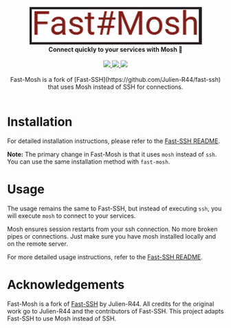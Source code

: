 <div align="center">
    <img src="fast_mosh_logo.png" />
    <br/>
    <b>Connect quickly to your services with Mosh 🚀</b>
    <br/>
    <br/>
    <a href="https://github.com/tiwiex/fast-mosh/actions/workflows/release.yml">
        <img src="https://github.com/tiwiex/fast-mosh/actions/workflows/release.yml/badge.svg" />
    </a>
    <a href="https://crates.io/crates/fast-mosh">
        <img src="https://img.shields.io/crates/v/fast-mosh.svg" />
    </a>
    <img src="https://img.shields.io/crates/l/fast-mosh.svg">
    <br/>
    <br/>
    <div>
        Fast-Mosh is a fork of [Fast-SSH](https://github.com/Julien-R44/fast-ssh) that uses Mosh instead of SSH for connections. 
    </div>
    <br/>
</div>

# Installation
For detailed installation instructions, please refer to the [Fast-SSH README](https://github.com/Julien-R44/fast-ssh#installation). 

**Note:** The primary change in Fast-Mosh is that it uses `mosh` instead of `ssh`. You can use the same installation method with `fast-mosh`.

# Usage
The usage remains the same to Fast-SSH, but instead of executing `ssh`, you will execute `mosh` to connect to your services. 

Mosh ensures session restarts from your ssh connection. No more broken pipes or connections. Just make sure you have mosh installed locally and on the remote server.

For more detailed usage instructions, refer to the [Fast-SSH README](https://github.com/Julien-R44/fast-ssh#documentation).

# Acknowledgements
Fast-Mosh is a fork of [Fast-SSH](https://github.com/Julien-R44/fast-ssh) by Julien-R44. All credits for the original work go to Julien-R44 and the contributors of Fast-SSH. This project adapts Fast-SSH to use Mosh instead of SSH.


